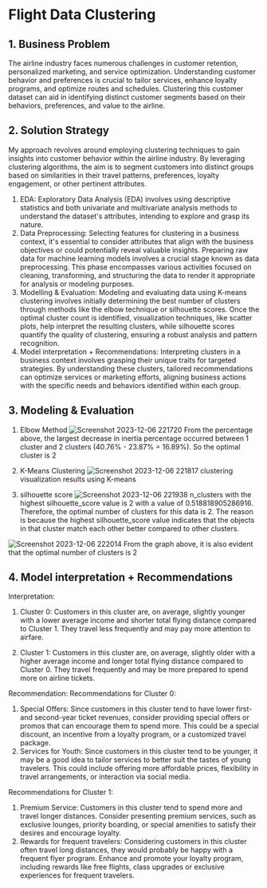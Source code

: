 # Flight Data Clustering

## 1. Business Problem

The airline industry faces numerous challenges in customer retention, personalized marketing, and service optimization. Understanding customer behavior and preferences is crucial to tailor services, enhance loyalty programs, and optimize routes and schedules. Clustering this customer dataset can aid in identifying distinct customer segments based on their behaviors, preferences, and value to the airline.

## 2. Solution Strategy

My approach revolves around employing clustering techniques to gain insights into customer behavior within the airline industry. By leveraging clustering algorithms, the aim is to segment customers into distinct groups based on similarities in their travel patterns, preferences, loyalty engagement, or other pertinent attributes.
1. EDA: Exploratory Data Analysis (EDA) involves using descriptive statistics and both univariate and multivariate analysis methods to understand the dataset's attributes, intending to explore and grasp its nature.
2. Data Preprocessing: Selecting features for clustering in a business context, it's essential to consider attributes that align with the business objectives or could potentially reveal valuable insights. Preparing raw data for machine learning models involves a crucial stage known as data preprocessing. This phase encompasses various activities focused on cleaning, transforming, and structuring the data to render it appropriate for analysis or modeling purposes.
3. Modelling & Evaluation: Modeling and evaluating data using K-means clustering involves initially determining the best number of clusters through methods like the elbow technique or silhouette scores. Once the optimal cluster count is identified, visualization techniques, like scatter plots, help interpret the resulting clusters, while silhouette scores quantify the quality of clustering, ensuring a robust analysis and pattern recognition.
4. Model interpretation + Recommendations: Interpreting clusters in a business context involves grasping their unique traits for targeted strategies. By understanding these clusters, tailored recommendations can optimize services or marketing efforts, aligning business actions with the specific needs and behaviors identified within each group.

## 3. Modeling & Evaluation

1. Elbow Method
![Screenshot 2023-12-06 221720](https://github.com/muhfahmiamiq/Flight-Data-Clustering/assets/148199919/533d7257-d8bf-4a7a-b94c-96d7aac25f6f)
From the percentage above, the largest decrease in inertia percentage occurred between 1 cluster and 2 clusters (40.76% - 23.87% = 16.89%). So the optimal cluster is 2

2. K-Means Clustering
![Screenshot 2023-12-06 221817](https://github.com/muhfahmiamiq/Flight-Data-Clustering/assets/148199919/286fd333-8915-498d-ad44-a77c01a5464a)
clustering visualization results using K-means

3. silhouette score
![Screenshot 2023-12-06 221938](https://github.com/muhfahmiamiq/Flight-Data-Clustering/assets/148199919/4266fdc2-4d37-4368-9b1e-43ac540cbd56)
n_clusters with the highest silhouette_score value is 2 with a value of 0.518818905286916. Therefore, the optimal number of clusters for this data is 2. The reason is because the highest silhouette_score value indicates that the objects in that cluster match each other better compared to other clusters.

![Screenshot 2023-12-06 222014](https://github.com/muhfahmiamiq/Flight-Data-Clustering/assets/148199919/521b6ba2-eae2-44a8-a0a1-2f88a8a5ae90)
From the graph above, it is also evident that the optimal number of clusters is 2

## 4. Model interpretation + Recommendations
Interpretation:
1. Cluster 0: Customers in this cluster are, on average, slightly younger with a lower average income and shorter total flying distance compared to Cluster 1. They travel less frequently and may pay more attention to airfare.

2. Cluster 1: Customers in this cluster are, on average, slightly older with a higher average income and longer total flying distance compared to Cluster 0. They travel frequently and may be more prepared to spend more on airline tickets.

Recommendation:
Recommendations for Cluster 0:
1. Special Offers: Since customers in this cluster tend to have lower first- and second-year ticket revenues, consider providing special offers or promos that can encourage them to spend more. This could be a special discount, an incentive from a loyalty program, or a customized travel package.
2. Services for Youth: Since customers in this cluster tend to be younger, it may be a good idea to tailor services to better suit the tastes of young travelers. This could include offering more affordable prices, flexibility in travel arrangements, or interaction via social media.

Recommendations for Cluster 1:
1. Premium Service: Customers in this cluster tend to spend more and travel longer distances. Consider presenting premium services, such as exclusive lounges, priority boarding, or special amenities to satisfy their desires and encourage loyalty.
2. Rewards for frequent travelers: Considering customers in this cluster often travel long distances, they would probably be happy with a frequent flyer program. Enhance and promote your loyalty program, including rewards like free flights, class upgrades or exclusive experiences for frequent travelers.
